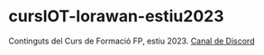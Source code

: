 # cursIOT-lorawan-estiu2023

Continguts del Curs de Formació FP, estiu 2023. [Canal de Discord](https://discord.gg/7uRguK2D)
